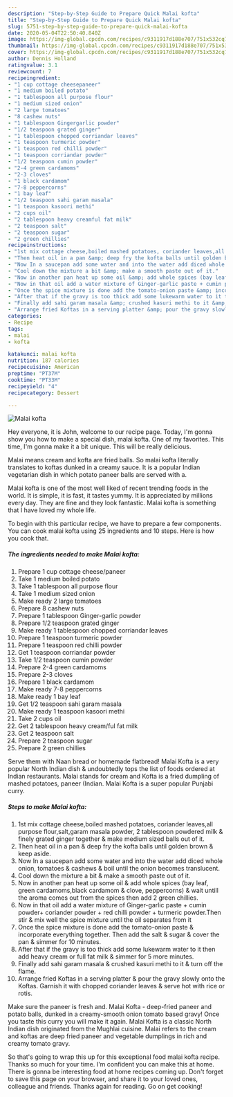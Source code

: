 ```yaml
---
description: "Step-by-Step Guide to Prepare Quick Malai kofta"
title: "Step-by-Step Guide to Prepare Quick Malai kofta"
slug: 5751-step-by-step-guide-to-prepare-quick-malai-kofta
date: 2020-05-04T22:50:40.840Z
image: https://img-global.cpcdn.com/recipes/c9311917d188e707/751x532cq70/malai-kofta-recipe-main-photo.jpg
thumbnail: https://img-global.cpcdn.com/recipes/c9311917d188e707/751x532cq70/malai-kofta-recipe-main-photo.jpg
cover: https://img-global.cpcdn.com/recipes/c9311917d188e707/751x532cq70/malai-kofta-recipe-main-photo.jpg
author: Dennis Holland
ratingvalue: 3.1
reviewcount: 7
recipeingredient:
- "1 cup cottage cheesepaneer"
- "1 medium boiled potato"
- "1 tablespoon all purpose flour"
- "1 medium sized onion"
- "2 large tomatoes"
- "8 cashew nuts"
- "1 tablespoon Gingergarlic powder"
- "1/2 teaspoon grated ginger"
- "1 tablespoon chopped corriandar leaves"
- "1 teaspoon turmeric powder"
- "1 teaspoon red chilli powder"
- "1 teaspoon corriandar powder"
- "1/2 teaspoon cumin powder"
- "2-4 green cardamoms"
- "2-3 cloves"
- "1 black cardamom"
- "7-8 peppercorns"
- "1 bay leaf"
- "1/2 teaspoon sahi garam masala"
- "1 teaspoon kasoori methi"
- "2 cups oil"
- "2 tablespoon heavy creamful fat milk"
- "2 teaspoon salt"
- "2 teaspoon sugar"
- "2 green chillies"
recipeinstructions:
- "1st mix cottage cheese,boiled mashed potatoes, coriander leaves,all purpose flour,salt,garam masala powder, 2 tablespoon powdered milk &amp; finely grated ginger together &amp; make medium sized balls out of it."
- "Then heat oil in a pan &amp; deep fry the kofta balls until golden brown &amp; keep aside."
- "Now In a saucepan add some water and into the water add diced whole onion, tomatoes &amp; cashews &amp; boil until the onion becomes translucent."
- "Cool down the mixture a bit &amp; make a smooth paste out of it."
- "Now in another pan heat up some oil &amp; add whole spices (bay leaf, green cardamoms,black cardamom &amp; clove, peppercorns) &amp; wait untill the aroma comes out from the spices then add 2 green chillies."
- "Now in that oil add a water mixture of Ginger-garlic paste + cumin powder+ coriander powder + red chilli powder + turmeric powder.Then stir &amp; mix well the spice mixture until the oil separates from it"
- "Once the spice mixture is done add the tomato-onion paste &amp; incorporate everything together. Then add the salt &amp; sugar &amp; cover the pan &amp; simmer for 10 minutes."
- "After that if the gravy is too thick add some lukewarm water to it then add heavy cream or full fat milk &amp; simmer for 5 more minutes."
- "Finally add sahi garam masala &amp; crushed kasuri methi to it &amp; turn off the flame."
- "Arrange fried Koftas in a serving platter &amp; pour the gravy slowly onto the Koftas. Garnish it with chopped coriander leaves &amp; serve hot with rice or rotis."
categories:
- Recipe
tags:
- malai
- kofta

katakunci: malai kofta 
nutrition: 187 calories
recipecuisine: American
preptime: "PT37M"
cooktime: "PT33M"
recipeyield: "4"
recipecategory: Dessert

---
```



![Malai kofta](https://img-global.cpcdn.com/recipes/c9311917d188e707/751x532cq70/malai-kofta-recipe-main-photo.jpg)

Hey everyone, it is John, welcome to our recipe page. Today, I'm gonna show you how to make a special dish, malai kofta. One of my favorites. This time, I'm gonna make it a bit unique. This will be really delicious.

Malai means cream and kofta are fried balls. So malai kofta literally translates to koftas dunked in a creamy sauce. It is a popular Indian vegetarian dish in which potato paneer balls are served with a.

Malai kofta is one of the most well liked of recent trending foods in the world. It is simple, it is fast, it tastes yummy. It is appreciated by millions every day. They are fine and they look fantastic. Malai kofta is something that I have loved my whole life.


To begin with this particular recipe, we have to prepare a few components. You can cook malai kofta using 25 ingredients and 10 steps. Here is how you cook that.

<!--inarticleads1-->

##### The ingredients needed to make Malai kofta:

1. Prepare 1 cup cottage cheese/paneer
1. Take 1 medium boiled potato
1. Take 1 tablespoon all purpose flour
1. Take 1 medium sized onion
1. Make ready 2 large tomatoes
1. Prepare 8 cashew nuts
1. Prepare 1 tablespoon Ginger-garlic powder
1. Prepare 1/2 teaspoon grated ginger
1. Make ready 1 tablespoon chopped corriandar leaves
1. Prepare 1 teaspoon turmeric powder
1. Prepare 1 teaspoon red chilli powder
1. Get 1 teaspoon corriandar powder
1. Take 1/2 teaspoon cumin powder
1. Prepare 2-4 green cardamoms
1. Prepare 2-3 cloves
1. Prepare 1 black cardamom
1. Make ready 7-8 peppercorns
1. Make ready 1 bay leaf
1. Get 1/2 teaspoon sahi garam masala
1. Make ready 1 teaspoon kasoori methi
1. Take 2 cups oil
1. Get 2 tablespoon heavy cream/ful fat milk
1. Get 2 teaspoon salt
1. Prepare 2 teaspoon sugar
1. Prepare 2 green chillies


Serve them with Naan bread or homemade flatbread! Malai Kofta is a very popular North Indian dish &amp; undoubtedly tops the list of foods ordered at Indian restaurants. Malai stands for cream and Kofta is a fried dumpling of mashed potatoes, paneer (Indian. Malai Kofta is a super popular Punjabi curry. 

<!--inarticleads2-->

##### Steps to make Malai kofta:

1. 1st mix cottage cheese,boiled mashed potatoes, coriander leaves,all purpose flour,salt,garam masala powder, 2 tablespoon powdered milk &amp; finely grated ginger together &amp; make medium sized balls out of it.
1. Then heat oil in a pan &amp; deep fry the kofta balls until golden brown &amp; keep aside.
1. Now In a saucepan add some water and into the water add diced whole onion, tomatoes &amp; cashews &amp; boil until the onion becomes translucent.
1. Cool down the mixture a bit &amp; make a smooth paste out of it.
1. Now in another pan heat up some oil &amp; add whole spices (bay leaf, green cardamoms,black cardamom &amp; clove, peppercorns) &amp; wait untill the aroma comes out from the spices then add 2 green chillies.
1. Now in that oil add a water mixture of Ginger-garlic paste + cumin powder+ coriander powder + red chilli powder + turmeric powder.Then stir &amp; mix well the spice mixture until the oil separates from it
1. Once the spice mixture is done add the tomato-onion paste &amp; incorporate everything together. Then add the salt &amp; sugar &amp; cover the pan &amp; simmer for 10 minutes.
1. After that if the gravy is too thick add some lukewarm water to it then add heavy cream or full fat milk &amp; simmer for 5 more minutes.
1. Finally add sahi garam masala &amp; crushed kasuri methi to it &amp; turn off the flame.
1. Arrange fried Koftas in a serving platter &amp; pour the gravy slowly onto the Koftas. Garnish it with chopped coriander leaves &amp; serve hot with rice or rotis.


Make sure the paneer is fresh and. Malai Kofta - deep-fried paneer and potato balls, dunked in a creamy-smooth onion tomato based gravy! Once you taste this curry you will make it again. Malai Kofta is a classic North Indian dish originated from the Mughlai cuisine. Malai refers to the cream and koftas are deep fried paneer and vegetable dumplings in rich and creamy tomato gravy. 

So that's going to wrap this up for this exceptional food malai kofta recipe. Thanks so much for your time. I'm confident you can make this at home. There is gonna be interesting food at home recipes coming up. Don't forget to save this page on your browser, and share it to your loved ones, colleague and friends. Thanks again for reading. Go on get cooking!
